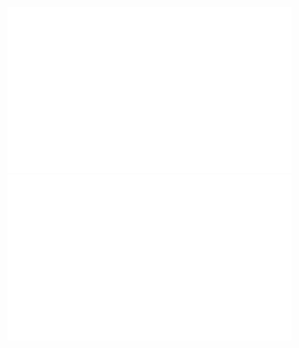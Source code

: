 ![](https://raw.githubusercontent.com/alexpinch/github-stats-transparent/output/generated/overview.svg)
![](https://raw.githubusercontent.com/alexpinch/github-stats-transparent/output/generated/languages.svg)
